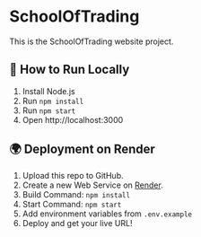 # SchoolOfTrading

This is the SchoolOfTrading website project.

## 🚀 How to Run Locally
1. Install Node.js
2. Run `npm install`
3. Run `npm start`
4. Open http://localhost:3000

## 🌍 Deployment on Render
1. Upload this repo to GitHub.
2. Create a new Web Service on [Render](https://render.com).
3. Build Command: `npm install`
4. Start Command: `npm start`
5. Add environment variables from `.env.example`
6. Deploy and get your live URL!
